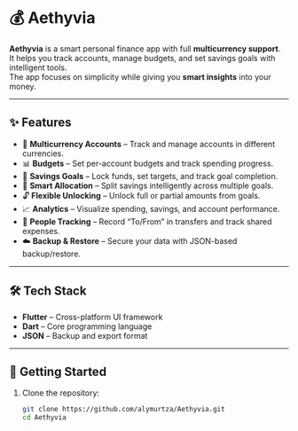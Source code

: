 # 💰 Aethyvia

**Aethyvia** is a smart personal finance app with full **multicurrency support**.  
It helps you track accounts, manage budgets, and set savings goals with intelligent tools.  
The app focuses on simplicity while giving you **smart insights** into your money.

---

## ✨ Features

- 🔄 **Multicurrency Accounts** – Track and manage accounts in different currencies.  
- 📊 **Budgets** – Set per-account budgets and track spending progress.  
- 🎯 **Savings Goals** – Lock funds, set targets, and track goal completion.  
- 🧠 **Smart Allocation** – Split savings intelligently across multiple goals.  
- 🔓 **Flexible Unlocking** – Unlock full or partial amounts from goals.  
- 📈 **Analytics** – Visualize spending, savings, and account performance.  
- 👥 **People Tracking** – Record “To/From” in transfers and track shared expenses.  
- ☁️ **Backup & Restore** – Secure your data with JSON-based backup/restore.  

---

## 🛠️ Tech Stack

- **Flutter** – Cross-platform UI framework  
- **Dart** – Core programming language  
- **JSON** – Backup and export format  

---

## 🚀 Getting Started

1. Clone the repository:
   ```bash
   git clone https://github.com/alymurtza/Aethyvia.git
   cd Aethyvia
